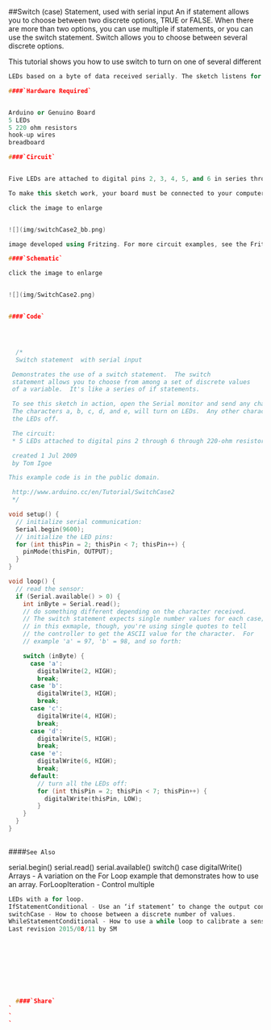##Switch (case) Statement, used with serial input
An if statement allows you to choose between two discrete options, TRUE or FALSE.  When there are more than two options, you can use multiple if statements, or you can use the switch statement.  Switch allows you to choose between several discrete options. 

This tutorial shows you how to use switch to turn on one of several different 
```c++
LEDs based on a byte of data received serially. The sketch listens for serial input, and turns on a different LED for the characters a, b, c, d, or e.

####`Hardware Required`


Arduino or Genuino Board
5 LEDs
5 220 ohm resistors 
hook-up wires
breadboard

####`Circuit`


Five LEDs are attached to digital pins 2, 3, 4, 5, and 6 in series through 220 ohm resistors.  

To make this sketch work, your board must be connected to your computer. In the Arduino IDE open the serial monitor  and send the characters a, b, c, d, or e to lit up the corresponding LED, or anything else to switch them off.

click the image to enlarge


![](img/switchCase2_bb.png)

image developed using Fritzing. For more circuit examples, see the Fritzing project page 

####`Schematic`

click the image to enlarge


![](img/SwitchCase2.png)


####`Code`




  /*
  Switch statement  with serial input

 Demonstrates the use of a switch statement.  The switch
 statement allows you to choose from among a set of discrete values
 of a variable.  It's like a series of if statements.

 To see this sketch in action, open the Serial monitor and send any character.
 The characters a, b, c, d, and e, will turn on LEDs.  Any other character will turn
 the LEDs off.

 The circuit:
 * 5 LEDs attached to digital pins 2 through 6 through 220-ohm resistors

 created 1 Jul 2009
 by Tom Igoe

This example code is in the public domain.

 http://www.arduino.cc/en/Tutorial/SwitchCase2
 */

void setup() {
  // initialize serial communication:
  Serial.begin(9600);
  // initialize the LED pins:
  for (int thisPin = 2; thisPin < 7; thisPin++) {
    pinMode(thisPin, OUTPUT);
  }
}

void loop() {
  // read the sensor:
  if (Serial.available() > 0) {
    int inByte = Serial.read();
    // do something different depending on the character received.
    // The switch statement expects single number values for each case;
    // in this exmaple, though, you're using single quotes to tell
    // the controller to get the ASCII value for the character.  For
    // example 'a' = 97, 'b' = 98, and so forth:

    switch (inByte) {
      case 'a':
        digitalWrite(2, HIGH);
        break;
      case 'b':
        digitalWrite(3, HIGH);
        break;
      case 'c':
        digitalWrite(4, HIGH);
        break;
      case 'd':
        digitalWrite(5, HIGH);
        break;
      case 'e':
        digitalWrite(6, HIGH);
        break;
      default:
        // turn all the LEDs off:
        for (int thisPin = 2; thisPin < 7; thisPin++) {
          digitalWrite(thisPin, LOW);
        }
    }
  }
}
  
```





####`See Also`

serial.begin() 
serial.read() 
serial.available() 
switch() case
digitalWrite() 
Arrays - A variation on the For Loop example that demonstrates how to use an array.
ForLoopIteration - Control multiple 
```c++
LEDs with a for loop.
IfStatementConditional - Use an ‘if statement’ to change the output conditions based on changing the input conditions.
switchCase - How to choose between a discrete number of values.
WhileStatementConditional - How to use a while loop to calibrate a sensor while a button is being read.
Last revision 2015/08/11 by SM



				
				




  ####`Share`
`
`
`
